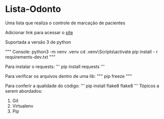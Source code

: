 # Lista-Odonto
Uma lista que realiza o controle de marcação de pacientes

Adicionar link para acessar o [site](google.com)

Suportada a versão 3 de python

"""
    Console:
python3 -m venv .venv
cd .venv\Scripts\activate
pip install - r requirements-dev.txt
"""

Para instalar o requests:
'''
pip install requests
'''

Para verificar os arquivos dentro de uma lib:
"""
pip freeze
"""

Para conferir a qualidade do código:
'''
pip install flake8
flake8
'''
Tópicos a serem abordados:
1. Git
2. Virtualenv
3. Pip